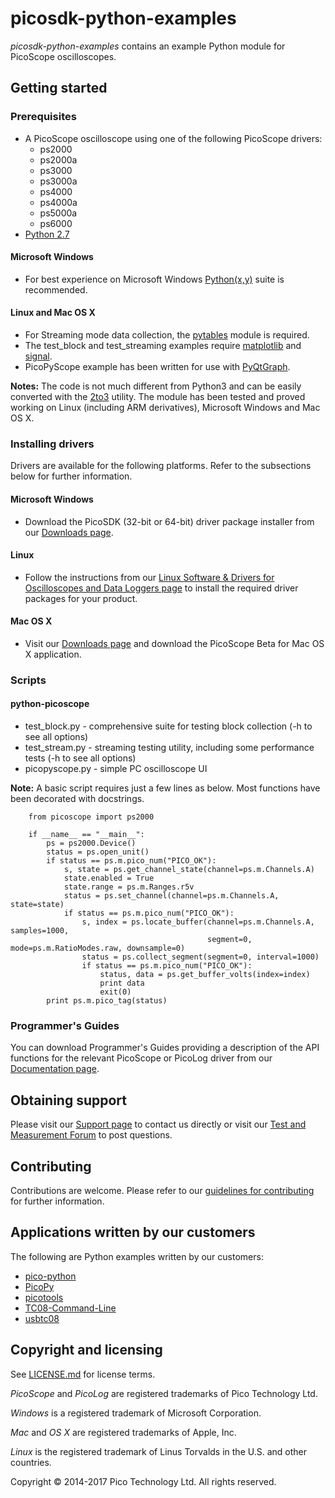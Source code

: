 # picosdk-python-examples

*picosdk-python-examples* contains an example Python module for PicoScope oscilloscopes.

## Getting started

### Prerequisites

* A PicoScope oscilloscope using one of the following PicoScope drivers:
  * ps2000
  * ps2000a
  * ps3000
  * ps3000a
  * ps4000
  * ps4000a
  * ps5000a
  * ps6000
* [Python 2.7](https://www.python.org/download/releases/2.7/) 

#### Microsoft Windows

* For best experience on Microsoft Windows [Python(x,y)](https://python-xy.github.io/) suite is recommended.

#### Linux and Mac OS X

* For Streaming mode data collection, the [pytables](http://www.pytables.org/) module is required.
* The test_block and test_streaming examples require [matplotlib](http://matplotlib.org/) and [signal](https://docs.python.org/2/library/signal.html).
* PicoPyScope example has been written for use with [PyQtGraph](http://www.pyqtgraph.org/).

**Notes:** The code is not much different from Python3 and can be easily converted with the [2to3](https://docs.python.org/2/library/2to3.html) utility.
The module has been tested and proved working on Linux (including ARM derivatives), Microsoft Windows and Mac OS X.

### Installing drivers

Drivers are available for the following platforms. Refer to the subsections below for further information.

#### Microsoft Windows

* Download the PicoSDK (32-bit or 64-bit) driver package installer from our [Downloads page](https://www.picotech.com/downloads).

#### Linux

* Follow the instructions from our [Linux Software & Drivers for Oscilloscopes and Data Loggers page](https://www.picotech.com/downloads/linux) to install the required driver packages for your product.

#### Mac OS X

* Visit our [Downloads page](https://www.picotech.com/downloads) and download the PicoScope Beta for Mac OS X application.

### Scripts

#### python-picoscope

* test_block.py - comprehensive suite for testing block collection (-h to see all options)
* test_stream.py - streaming testing utility, including some performance tests (-h to see all options)
* picopyscope.py - simple PC oscilloscope UI

**Note:** A basic script requires just a few lines as below. Most functions have been decorated with docstrings.

```
	from picoscope import ps2000

	if __name__ == "__main__":
		ps = ps2000.Device()
		status = ps.open_unit()
		if status == ps.m.pico_num("PICO_OK"):
			s, state = ps.get_channel_state(channel=ps.m.Channels.A)
			state.enabled = True
			state.range = ps.m.Ranges.r5v
			status = ps.set_channel(channel=ps.m.Channels.A, state=state)
			if status == ps.m.pico_num("PICO_OK"):
				s, index = ps.locate_buffer(channel=ps.m.Channels.A, samples=1000,
											segment=0, mode=ps.m.RatioModes.raw, downsample=0)
				status = ps.collect_segment(segment=0, interval=1000)
				if status == ps.m.pico_num("PICO_OK"):
					status, data = ps.get_buffer_volts(index=index)
					print data
					exit(0)
		print ps.m.pico_tag(status)
```

### Programmer's Guides

You can download Programmer's Guides providing a description of the API functions for the relevant PicoScope or PicoLog driver from our [Documentation page](https://www.picotech.com/library/documentation).

## Obtaining support

Please visit our [Support page](https://www.picotech.com/tech-support) to contact us directly or visit our [Test and Measurement Forum](https://www.picotech.com/support/forum17.html) to post questions.

## Contributing

Contributions are welcome. Please refer to our [guidelines for contributing](.github/CONTRIBUTING.md) for further information.

## Applications written by our customers

The following are Python examples written by our customers:

* [pico-python](https://github.com/colinoflynn/pico-python)
* [PicoPy](https://github.com/hgomersall/PicoPy)
* [picotools](https://github.com/znuh/picotools)
* [TC08-Command-Line](https://github.com/timfish/TC08-Command-Line)
* [usbtc08](https://github.com/bankrasrg/usbtc08)

## Copyright and licensing

See [LICENSE.md](LICENSE.md) for license terms. 

*PicoScope* and *PicoLog* are registered trademarks of Pico Technology Ltd. 

*Windows* is a registered trademark of Microsoft Corporation. 

*Mac* and *OS X* are registered trademarks of Apple, Inc. 

*Linux* is the registered trademark of Linus Torvalds in the U.S. and other countries.

Copyright © 2014-2017 Pico Technology Ltd. All rights reserved. 
